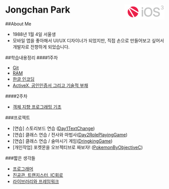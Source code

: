 # Jongchan Park <a href="url"><img src="/learning/images/fc_n_ios.png" align="right" height="48" ></a>


##About Me
- 1988년 1월 4일 서울생
- 모바일 앱을 좋아해서 UI/UX 디자이너가 되었지만, 직접 손으로 만들어보고 싶어서 개발자로 전향하게 되었습니다.

##학습내용정리
####1주차
- [Git](learning/AboutGit.md)
- [RAM](learning/RAM.md)
- [한글 인코딩](learning/EncodingHangeul.md)
- [ActiveX, 공인인증서 그리고 기술적 부채](learning/ActiveX&TechnicalDept.md)

####2주차
- [객체 지향 프로그래밍 기초](https://github.com/draupnir45/i.jongchan.park/blob/master/learning/Object-Oriented%20Programming.md)

###프로젝트
- [연습] 스토리보드 연습 ([Day1TextChange](https://github.com/draupnir45/i.jongchan.park/tree/master/projects/Day1TextChange))
- [연습] 클래스 연습 / 전사와 마법사([Day2RolePlayingGame](https://github.com/draupnir45/i.jongchan.park/tree/master/projects/Day2RolePlayingGame))
- [연습] 클래스 연습 / 술마시기 게임([DringkingGame](https://github.com/draupnir45/i.jongchan.park/tree/master/projects/DringkingGame))
- [개인작업] 포켓몬을 오브젝티브로 짜보자! ([PokemonByObjectiveC](https://github.com/draupnir45/i.jongchan.park/tree/master/projects/PokemonByObjectiveC))

###짧은 생각들
- [프로그래머](learning/ShortThinking1.md)
- [진공관, 트랜지스터, IC회로](learning/ShortThinking2.md)
- [라이브러리와 프레임워크](learning/Library_vs_framework.md)
